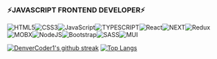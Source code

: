 ### ⚡JAVASCRIPT FRONTEND DEVELOPER⚡
<img alt="HTML5" src="https://img.shields.io/badge/html5-%23E34F26.svg?style=for-the-badge&logo=html5&logoColor=white"/><img alt="CSS3" src="https://img.shields.io/badge/css3-%231572B6.svg?style=for-the-badge&logo=css3&logoColor=white"/><img alt="JavaScript" src="https://img.shields.io/badge/javascript-%23323330.svg?style=for-the-badge&logo=javascript&logoColor=%23F7DF1E"/><img alt="TYPESCRIPT" src="https://img.shields.io/badge/-TYPESCRIPT-blue?style=for-the-badge&logo=TYPESCRIPT&logoColor=white"/><img alt="React" src="https://img.shields.io/badge/react-%2320232a.svg?style=for-the-badge&logo=react&logoColor=%2361DAFB"/><img alt="NEXT" src="https://img.shields.io/badge/-NEXT-lightgrey?style=for-the-badge&logo=NEXT&logoColor=white"/><img alt="Redux" src="https://img.shields.io/badge/redux-%23593d88.svg?style=for-the-badge&logo=redux&logoColor=white"/><img alt="MOBX" src="https://img.shields.io/badge/-MobX-red?style=for-the-badge&logo=MOBX&logoColor=white"/><img alt="NodeJS" src="https://img.shields.io/badge/node.js-%2343853D.svg?style=for-the-badge&logo=node-dot-js&logoColor=white"/><img alt="Bootstrap" src="https://img.shields.io/badge/bootstrap-%23563D7C.svg?style=for-the-badge&logo=bootstrap&logoColor=white"/><img alt="SASS" src="https://img.shields.io/badge/SASS-hotpink.svg?style=for-the-badge&logo=SASS&logoColor=white"/><img alt="MUI" src="https://img.shields.io/badge/-MUI-skyblue?style=for-the-badge&logo=MUI&logoColor=white"/>


[![DenverCoder1's github streak](https://github-readme-streak-stats.herokuapp.com/?user=zhulym&theme=blue-green)](https://vk.com/llllwolfllll)
[![Top Langs](https://github-readme-stats.vercel.app/api/top-langs/?username=zhulym&hide_progress=true)](https://github.com/anuraghazra/github-readme-stats)

<!--
**zhulym/zhulym** is a ✨ _special_ ✨ repository because its `README.md` (this file) appears on your GitHub profile.

Here are some ideas to get you started:

- 🔭 I’m currently working on ...
- 🌱 I’m currently learning ...
- 👯 I’m looking to collaborate on ...
- 🤔 I’m looking for help with ...
- 💬 Ask me about ...
- 📫 How to reach me: ...
- 😄 Pronouns: ...
- ⚡ Fun fact: ...
-->
